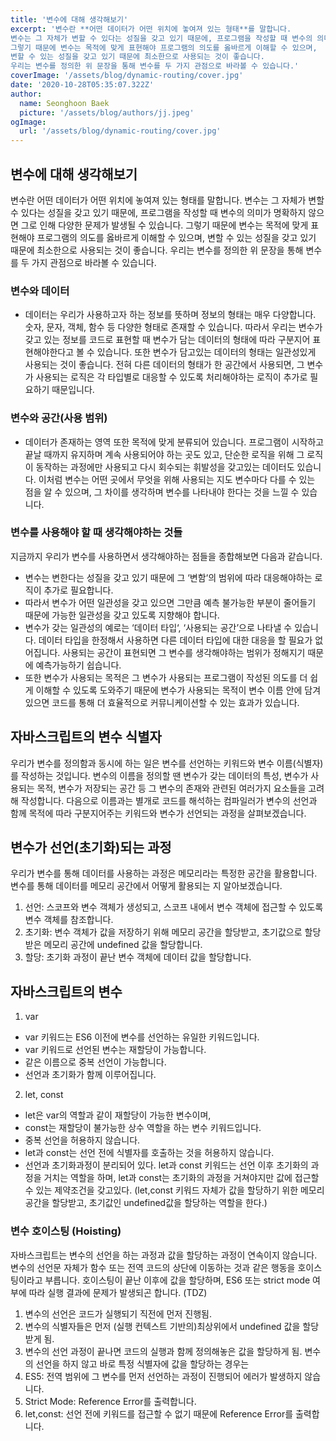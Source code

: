 ```yaml
---
title: '변수에 대해 생각해보기'
excerpt: '변수란 **어떤 데이터가 어떤 위치에 놓여져 있는 형태**를 말합니다.
변수는 그 자체가 변할 수 있다는 성질을 갖고 있기 때문에, 프로그램을 작성할 때 변수의 의미가 명확하지 않으면 그로 인해 다양한 문제가 발생될 수 있습니다.
그렇기 때문에 변수는 목적에 맞게 표현해야 프로그램의 의도를 옳바르게 이해할 수 있으며,
변할 수 있는 성질을 갖고 있기 때문에 최소한으로 사용되는 것이 좋습니다.
우리는 변수를 정의한 위 문장을 통해 변수를 두 가지 관점으로 바라볼 수 있습니다.'
coverImage: '/assets/blog/dynamic-routing/cover.jpg'
date: '2020-10-28T05:35:07.322Z'
author:
  name: Seonghoon Baek
  picture: '/assets/blog/authors/jj.jpeg'
ogImage:
  url: '/assets/blog/dynamic-routing/cover.jpg'
---
```


## 변수에 대해 생각해보기
변수란 어떤 데이터가 어떤 위치에 놓여져 있는 형태를 말합니다.
변수는 그 자체가 변할 수 있다는 성질을 갖고 있기 때문에, 프로그램을 작성할 때 변수의 의미가 명확하지 않으면 그로 인해 다양한 문제가 발생될 수 있습니다.
그렇기 때문에 변수는 목적에 맞게 표현해야 프로그램의 의도를 옳바르게 이해할 수 있으며,
변할 수 있는 성질을 갖고 있기 때문에 최소한으로 사용되는 것이 좋습니다.
우리는 변수를 정의한 위 문장을 통해 변수를 두 가지 관점으로 바라볼 수 있습니다.
### 변수와 데이터
- 데이터는 우리가 사용하고자 하는 정보를 뜻하며 정보의 형태는 매우 다양합니다. 숫자, 문자, 객체, 함수 등 다양한 형태로 존재할 수 있습니다.
  따라서 우리는 변수가 갖고 있는 정보를 코드로 표현할 때 변수가 담는 데이터의 형태에 따라 구분지어 표현해야한다고 볼 수 있습니다.
  또한 변수가 담고있는 데이터의 형태는 일관성있게 사용되는 것이 좋습니다. 전혀 다른 데이터의 형태가 한 공간에서 사용되면,
  그 변수가 사용되는 로직은 각 타입별로 대응할 수 있도록 처리해야하는 로직이 추가로 필요하기 때문입니다.
### 변수와 공간(사용 범위)
  - 데이터가 존재하는 영역 또한 목적에 맞게 분류되어 있습니다. 프로그램이 시작하고 끝날 때까지 유지하며 계속 사용되어야 하는 곳도 있고,
  단순한 로직을 위해 그 로직이 동작하는 과정에만 사용되고 다시 회수되는 휘발성을 갖고있는 데이터도 있습니다.
  이처럼 변수는 어떤 곳에서 무엇을 위해 사용되는 지도
  변수마다 다를 수 있는 점을 알 수 있으며, 그 차이를 생각하며 변수를 나타내야 한다는 것을 느낄 수 있습니다.
### 변수를 사용해야 할 때 생각해야하는 것들
지금까지 우리가 변수를 사용하면서 생각해야하는 점들을 종합해보면 다음과 같습니다.
- 변수는 변한다는 성질을 갖고 있기 때문에 그 ‘변함‘의 범위에 따라 대응해야하는 로직이 추가로 필요합니다.
- 따라서 변수가 어떤 일관성을 갖고 있으면 그만큼 예측 불가능한 부분이 줄어들기 때문에 가능한 일관성을 갖고 있도록 지향해야 합니다.
- 변수가 갖는 일관성의 예로는 ‘데이터 타입‘, ‘사용되는 공간’으로 나타낼 수 있습니다. 데이터 타입을 한정해서 사용하면 다른 데이터 타입에 대한 대응을 할 필요가 없어집니다. 사용되는 공간이 표현되면 그 변수를 생각해야하는 범위가 정해지기 때문에 예측가능하기 쉽습니다.
- 또한 변수가 사용되는 목적은 그 변수가 사용되는 프로그램이 작성된 의도를 더 쉽게 이해할 수 있도록 도와주기 때문에
변수가 사용되는 목적이 변수 이름 안에 담겨있으면 코드를 통해 더 효율적으로 커뮤니케이션할 수 있는 효과가 있습니다.
## 자바스크립트의 변수 식별자
우리가 변수를 정의함과 동시에 하는 일은 변수를 선언하는 키워드와 변수 이름(식별자)를 작성하는 것입니다.
변수의 이름을 정의할 땐 변수가 갖는 데이터의 특성, 변수가 사용되는 목적, 변수가 저장되는 공간 등 그 변수의 존재와 관련된 여러가지 요소들을 고려해 작성합니다.
다음으로 이름과는 별개로 코드를 해석하는 컴파일러가 변수의 선언과 함께 목적에 따라 구분지어주는 키워드와 변수가 선언되는 과정을 살펴보겠습니다.
## 변수가 선언(초기화)되는 과정
우리가 변수를 통해 데이터를 사용하는 과정은 메모리라는 특정한 공간을 활용합니다. 변수를 통해 데이터를 메모리 공간에서 어떻게 활용되는 지 알아보겠습니다.
1. 선언: 스코프와 변수 객체가 생성되고, 스코프 내에서 변수 객체에 접근할 수 있도록 변수 객체를 참조합니다.
2. 초기화: 변수 객체가 값을 저장하기 위해 메모리 공간을 할당받고, 초기값으로 할당받은 메모리 공간에 undefined 값을 할당합니다.
3. 할당: 초기화 과정이 끝난 변수 객체에 데이터 값을 할당합니다.
## 자바스크립트의 변수
1. var
  - var 키워드는 ES6 이전에 변수를 선언하는 유일한 키워드입니다.
  - var 키워드로 선언된 변수는 재할당이 가능합니다.
  - 같은 이름으로 중복 선언이 가능합니다.
  - 선언과 초기화가 함께 이루어집니다.
2. let, const
  - let은 var의 역할과 같이 재할당이 가능한 변수이며,
  - const는 재할당이 불가능한 상수 역할을 하는 변수 키워드입니다.
  - 중복 선언을 허용하지 않습니다.
  - let과 const는 선언 전에 식별자를 호출하는 것을 허용하지 않습니다.
  - 선언과 초기화과정이 분리되어 있다. let과 const 키워드는 선언 이후 초기화의 과정을 거치는 역할을 하며,
  let과 const는 초기화의 과정을 거쳐야지만 값에 접근할 수 있는 제약조건을 갖고있다.
  (let,const 키워드 자체가 값을 할당하기 위한 메모리 공간을 할당받고, 초기값인 undefined값을 할당하는 역할을 한다.)
### 변수 호이스팅 (Hoisting)
자바스크립트는 변수의 선언을 하는 과정과 값을 할당하는 과정이 연속이지 않습니다.
변수의 선언문 자체가 함수 또는 전역 코드의 상단에 이동하는 것과 같은 행동을 호이스팅이라고 부릅니다.
호이스팅이 끝난 이후에 값을 할당하며, ES6 또는 strict mode 여부에 따라 실행 결과에 문제가 발생되곤 합니다. (TDZ)
1. 변수의 선언은 코드가 실행되기 직전에 먼저 진행됨.
2. 변수의 식별자들은 먼저 (실행 컨텍스트 기반의)최상위에서 undefined 값을 할당받게 됨.
3. 변수의 선언 과정이 끝나면 코드의 실행과 함께 정의해놓은 값을 할당하게 됨.
변수의 선언을 하지 않고 바로 특정 식별자에 값을 할당하는 경우는
1. ES5: 전역 범위에 그 변수를 먼저 선언하는 과정이 진행되어 에러가 발생하지 않습니다.
2. Strict Mode: Reference Error를 출력합니다.
3. let,const: 선언 전에 키워드를 접근할 수 없기 때문에 Reference Error를 출력합니다.